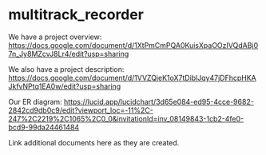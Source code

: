 # multitrack_recorder

We have a project overview:
https://docs.google.com/document/d/1XtPmCmPQA0KuisXpaOOzIVQdABj07n_Jy8MZcvJ8Lr4/edit?usp=sharing


We also have a project description:
https://docs.google.com/document/d/1VVZQjeK1oX7tDiblJqy47jDFhcpHKAJkfvNPtq1EA0w/edit?usp=sharing

Our ER diagram:
https://lucid.app/lucidchart/3d65e084-ed95-4cce-9682-2842cd9db0c9/edit?viewport_loc=-11%2C-247%2C2219%2C1065%2C0_0&invitationId=inv_08149843-1cb2-4fe0-bcd9-99da24461484

Link additional documents here as they are created.

